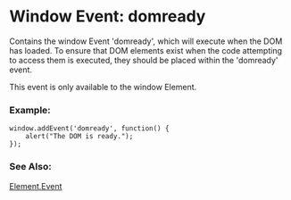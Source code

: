 Window Event: domready
========================

Contains the window Event 'domready', which will execute when the DOM has loaded.  To ensure that DOM elements exist when the code attempting to access them is executed, they should be placed within the 'domready' event.

This event is only available to the window Element.

### Example:

	window.addEvent('domready', function() {
		alert("The DOM is ready.");
	});

### See Also:
[Element.Event][]

[Element.Event]: /core/Element/Element.Event
